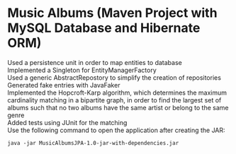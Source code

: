# Music Albums (Maven Project with MySQL Database and Hibernate ORM)
Used a persistence unit in order to map entities to database  
Implemented a Singleton for EntityManagerFactory  
Used a generic AbstractRepostory to simplify the creation of repositories  
Generated fake entries with JavaFaker  
Implemented the Hopcroft-Karp algorithm, which determines the maximum cardinality matching in a bipartite graph, in order to find the largest set of albums such that no two albums have the same artist or belong to the same genre  
Added tests using JUnit for the matching  
Use the following command to open the application after creating the JAR:  
```
java -jar MusicAlbumsJPA-1.0-jar-with-dependencies.jar
```
